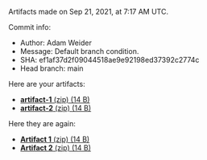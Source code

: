 Artifacts made on Sep 21, 2021, at
7:17 AM UTC.

Commit info:
- Author: Adam Weider
- Message: Default branch condition.
- SHA: ef1af37d2f09044518ae9e92198ed37392c2774c
- Head branch: main

Here are your artifacts:
- [**artifact-1** (zip) (14 B)](https:&#x2F;&#x2F;github.com&#x2F;AHW214&#x2F;github-actions&#x2F;suites&#x2F;3825398064&#x2F;artifacts&#x2F;94696633)
- [**artifact-2** (zip) (14 B)](https:&#x2F;&#x2F;github.com&#x2F;AHW214&#x2F;github-actions&#x2F;suites&#x2F;3825398064&#x2F;artifacts&#x2F;94696634)

Here they are again:
- [**Artifact 1** (zip) (14 B)](https:&#x2F;&#x2F;github.com&#x2F;AHW214&#x2F;github-actions&#x2F;suites&#x2F;3825398064&#x2F;artifacts&#x2F;94696633)
- [**Artifact 2** (zip) (14 B)](https:&#x2F;&#x2F;github.com&#x2F;AHW214&#x2F;github-actions&#x2F;suites&#x2F;3825398064&#x2F;artifacts&#x2F;94696634)
